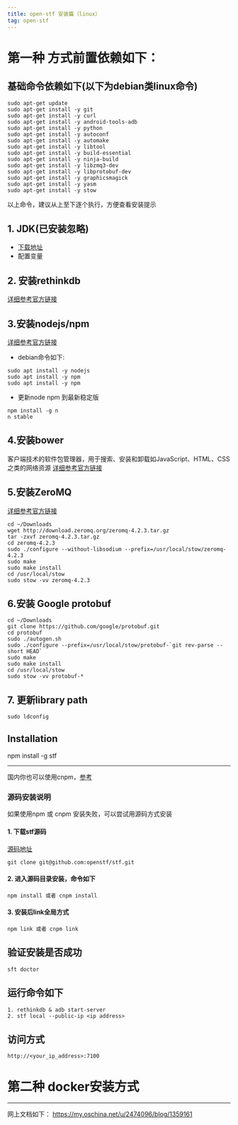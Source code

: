 ```yaml
---
title: open-stf 安装篇（linux）
tag: open-stf
---
```


# 第一种 方式前置依赖如下：

## 基础命令依赖如下(以下为debian类linux命令)
```
sudo apt-get update 
sudo apt-get install -y git
sudo apt-get install -y curl
sudo apt-get install -y android-tools-adb 
sudo apt-get install -y python 
sudo apt-get install -y autoconf 
sudo apt-get install -y automake 
sudo apt-get install -y libtool 
sudo apt-get install -y build-essential 
sudo apt-get install -y ninja-build 
sudo apt-get install -y libzmq3-dev 
sudo apt-get install -y libprotobuf-dev 
sudo apt-get install -y graphicsmagick 
sudo apt-get install -y yasm 
sudo apt-get install -y stow
```
以上命令，建议从上至下逐个执行，方便查看安装提示

## 1. JDK(已安装忽略)
- [下载地址](http://www.oracle.com/technetwork/cn/java/javase/downloads/jdk8-downloads-2133151-zhs.html)
- 配置变量

## 2. 安装rethinkdb
[详细参考官方链接](https://www.rethinkdb.com/docs/install/debian/)

## 3.安装nodejs/npm
[详细参考官方链接](https://docs.npmjs.com/getting-started/installing-node)
- debian命令如下:
```
sudo apt install -y nodejs
sudo apt install -y npm
sudo apt install -y npm
```
- 更新node npm 到最新稳定版
```
npm install -g n
n stable
```

## 4.安装bower
客户端技术的软件包管理器，用于搜索、安装和卸载如JavaScript、HTML、CSS之类的网络资源
[详细参考官方链接](https://bower.io/)

## 5.安装ZeroMQ
[详细参考官方链接](http://zeromq.org/intro:get-the-software)

```
cd ~/Downloads 
wget http://download.zeromq.org/zeromq-4.2.3.tar.gz 
tar -zxvf zeromq-4.2.3.tar.gz
cd zeromq-4.2.3
sudo ./configure --without-libsodium --prefix=/usr/local/stow/zeromq-4.2.3
sudo make
sudo make install
cd /usr/local/stow
sudo stow -vv zeromq-4.2.3
```

## 6.安装 Google protobuf
```
cd ~/Downloads
git clone https://github.com/google/protobuf.git
cd protobuf
sudo ./autogen.sh
sudo ./configure --prefix=/usr/local/stow/protobuf-`git rev-parse --short HEAD`
sudo make
sudo make install
cd /usr/local/stow
sudo stow -vv protobuf-*
```

## 7. 更新library path
```
sudo ldconfig
```

## Installation
npm install -g stf

_ _ _
国内你也可以使用cnpm，[参考](http://npm.taobao.org/)

### 源码安装说明
如果使用npm 或 cnpm 安装失败，可以尝试用源码方式安装
#### 1. 下载stf源码
[源码地址](git@github.com:openstf/stf.git)
```
git clone git@github.com:openstf/stf.git
```

#### 2. 进入源码目录安装，命令如下
```
npm install 或者 cnpm install
```
#### 3. 安装后link全局方式
```
npm link 或者 cnpm link
```

## 验证安装是否成功
```
sft doctor
```
## 运行命令如下
```
1. rethinkdb & adb start-server
2. stf local --public-ip <ip address>
```
## 访问方式
```
http://<your_ip_address>:7100
```


# 第二种 docker安装方式




* * *
网上文档如下：
https://my.oschina.net/u/2474096/blog/1359161